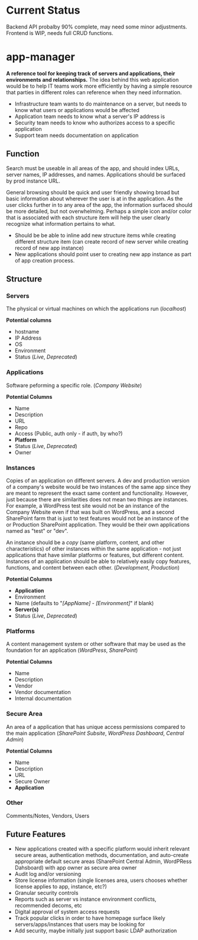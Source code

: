 # Current Status
Backend API probalby 90% complete, may need some minor adjustments. Frontend is WIP, needs full CRUD functions.

# app-manager
**A reference tool for keeping track of servers and applications, their environments and relationships.**
The idea behind this web application would be to help IT teams work more efficiently by having a simple resource that parties in different roles can reference when they need information.
 - Infrastructure team wants to do maintenance on a server, but needs to know what users or applications would be affected
 - Application team needs to know what a server's IP address is
 - Security team needs to know who authorizes access to a specific application
 - Support team needs documentation on application


## Function
Search must be useable in all areas of the app, and should index URLs, server names, IP addresses, and names. Applications should be surfaced by prod instance URL.

General browsing should be quick and user friendly showing broad but basic information about wherever the user is at in the application. As the user clicks further in to any area of the app, the information surfaced should be more detailed, but not overwhelming. Perhaps a simple icon and/or color that is associated with each structure item will help the user clearly recognize what information pertains to what.

 - Should be be able to inline add new structure items while creating different structure item (can create record of new server while creating record of new app instance)
 - New applications should point user to creating new app instance as part of app creation process.


## Structure

### Servers
The physical or virtual machines on which the applications run
(_localhost_)

**Potential columns**
 - hostname
 - IP Address
 - OS
 - Environment
 - Status (_Live_, _Deprecated_)

### Applications
Software peforming a specific role.
(_Company Website_)

**Potential Columns**
 - Name
 - Description
 - URL
 - Repo
 - Access (Public, auth only - if auth, by who?)
 - **Platform**
 - Status (_Live_, _Deprecated_)
 - Owner

### Instances
Copies of an application on different servers. A dev and production version of a company's website would be two instances of the same app since they are meant to represent the exact same content and functionality. However, just because there are similarities does not mean two things are instances. For example, a WordPress test site would not be an instance of the Company Website even if that was built on WordPress, and a second SharePoint farm that is just to test features would not be an instance of the or Production SharePoint application. They would be their own applications named as "test" or "dev".

An instance should be a _copy_ (same platform, content, and other characteristics) of other instances within the same application - not just applications that have similar platforms or features, but different content. Instances of an application should be able to relatively easily copy features, functions, and content between each other.
(_Development_, _Production_)

**Potential Columns**
 - **Application**
 - Environment
 - Name (defaults to "_[AppName]_ - _[Environment]_" if blank)
 - **Server(s)**
 - Status (_Live_, _Deprecated_)

### Platforms
A content management system or other software that may be used as the foundation for an application
(_WordPress_, _SharePoint_)

**Potential Columns**
 - Name
 - Description
 - Vendor
 - Vendor documentation
 - Internal documentation

### Secure Area
An area of a application that has unique access permissions compared to the main application
(_SharePoint Subsite_, _WordPress Dashboard_, _Central Admin_)

**Potential Columns**
 - Name
 - Description
 - URL
 - Secure Owner
 - **Application**

### Other
Comments/Notes, Vendors, Users

## Future Features
 - New applications created with a specific platform would inherit relevant secure areas, authentication methods, documentation, and auto-create appropriate default secure areas (SharePoint Central Admin, WordPRess Dahsboard) with app owner as secure area owner
 - Audit log and/or versioning
 - Store license information (single licenses area, users chooses whether license applies to app, instance, etc?)
 - Granular security controls
 - Reports such as server vs instance environment conflicts, recommended decoms, etc
 - Digital approval of system access requests
 - Track popular clicks in order to have homepage surface likely servers/apps/instances that users may be looking for
 - Add security, maybe initially just support basic LDAP authorization
